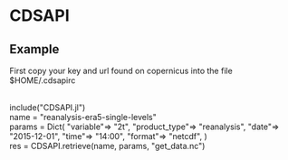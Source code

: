 # CDSAPI
## Example 
First copy your key and url found on copernicus into the file $HOME/.cdsapirc


<br />
include("CDSAPI.jl")
<br />
name = "reanalysis-era5-single-levels" 
<br />
params = Dict(
       "variable"=> "2t",
       "product_type"=> "reanalysis",
       "date"=> "2015-12-01",
       "time"=> "14:00",
       "format"=> "netcdf",
)
<br />
res = CDSAPI.retrieve(name, params, "get_data.nc")
<br />
